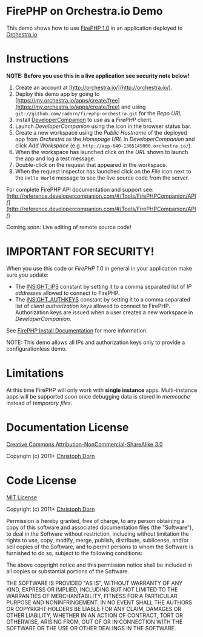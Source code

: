 FirePHP on Orchestra.io Demo
============================

This demo shows how to use [FirePHP 1.0](http://www.firephp.org/) in an application deployed to [Orchestra.io](http://orchestra.io/).


Instructions
============

**NOTE: Before you use this in a live application see security note below!**

  1. Create an account at [http://orchestra.io/](http://orchestra.io/).
  2. Deploy this demo app by going to [https://my.orchestra.io/apps/create/free](https://my.orchestra.io/apps/create/free) and using `git://github.com/cadorn/firephp-orchestra.git` for the _Repo URL_.
  3. Install [DeveloperCompanion](http://developercompanion.com/) to use as a _FirePHP_ client.
  4. Launch _DeveloperCompanion_ using the icon in the browser status bar.
  5. Create a new workspace using the _Public Hostname_ of the deployed app from _Orchestra_ as the _Homepage URL_ in _DeveloperCompanion_ and click _Add Workspace_ (e.g. `http://app-640-1305145000.orchestra.io/`).
  6. When the workspace has launched click on the _URL_ shown to launch the app and log a test message.
  7. Double-click on the request that appeared in the workspace.
  8. When the request inspector has launched click on the _File_ icon next to the `Hello World` message to see the live source code from the server.

For complete FirePHP API documentation and support see: [http://reference.developercompanion.com/#/Tools/FirePHPCompanion/API/](http://reference.developercompanion.com/#/Tools/FirePHPCompanion/API/)  

Coming soon: Live editing of remote source code!


IMPORTANT FOR SECURITY!
=======================

When you use this code or _FirePHP 1.0_ in general in your application make sure you update:

  * The [INSIGHT_IPS](https://github.com/cadorn/firephp-orchestra/blob/master/lib/bootstrap.php#L7) constant by setting it to a comma separated list of _IP addresses_ allowed to connect to FirePHP.
  * The [INSIGHT_AUTHKEYS](https://github.com/cadorn/firephp-orchestra/blob/master/lib/bootstrap.php#L8) constant by setting it to a comma separated list of _client authorization keys_ allowed to connect to FirePHP. Authorization keys are issued when a user creates a new workspace in _DeveloperCompanion_.

See [FirePHP Install Documentation](http://reference.developercompanion.com/#/Tools/FirePHPCompanion/Install/) for more information.

NOTE: This demo allows all IPs and authorization keys only to provide a configurationless demo.


Limitations
===========

At this time FirePHP will only work with **single instance** apps. Multi-instance apps will be supported soon once debugging data is stored in _memcache_ instead of _temporary files_.


Documentation License
=====================

[Creative Commons Attribution-NonCommercial-ShareAlike 3.0](http://creativecommons.org/licenses/by-nc-sa/3.0/)

Copyright (c) 2011+ [Christoph Dorn](http://www.christophdorn.com/)


Code License
============

[MIT License](http://www.opensource.org/licenses/mit-license.php)

Copyright (c) 2011+ [Christoph Dorn](http://www.christophdorn.com/)

Permission is hereby granted, free of charge, to any person obtaining a copy
of this software and associated documentation files (the "Software"), to deal
in the Software without restriction, including without limitation the rights
to use, copy, modify, merge, publish, distribute, sublicense, and/or sell
copies of the Software, and to permit persons to whom the Software is
furnished to do so, subject to the following conditions:

The above copyright notice and this permission notice shall be included in
all copies or substantial portions of the Software.

THE SOFTWARE IS PROVIDED "AS IS", WITHOUT WARRANTY OF ANY KIND, EXPRESS OR
IMPLIED, INCLUDING BUT NOT LIMITED TO THE WARRANTIES OF MERCHANTABILITY,
FITNESS FOR A PARTICULAR PURPOSE AND NONINFRINGEMENT. IN NO EVENT SHALL THE
AUTHORS OR COPYRIGHT HOLDERS BE LIABLE FOR ANY CLAIM, DAMAGES OR OTHER
LIABILITY, WHETHER IN AN ACTION OF CONTRACT, TORT OR OTHERWISE, ARISING FROM,
OUT OF OR IN CONNECTION WITH THE SOFTWARE OR THE USE OR OTHER DEALINGS IN
THE SOFTWARE.
